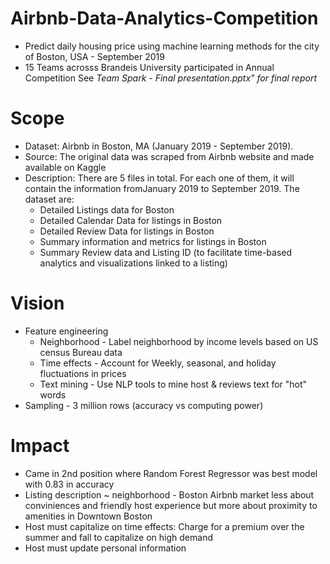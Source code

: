 # Airbnb-Data-Analytics-Competition
* Predict daily housing price using machine learning methods for the city of Boston, USA - September 2019
* 15 Teams acrosss Brandeis University participated in Annual Competition
See *Team Spark - Final presentation.pptx" for final report*

# Scope
* Dataset: Airbnb in Boston, MA (January 2019 - September 2019).
* Source: The original data was scraped from Airbnb website and made available on Kaggle
* Description: There are 5 files in total. For each one of them, it will contain the information fromJanuary 2019 to September 2019. The dataset are:
  * Detailed Listings data for Boston
  * Detailed Calendar Data for listings in Boston
  * Detailed Review Data for listings in Boston
  * Summary information and metrics for listings in Boston 
  * Summary Review data and Listing ID (to facilitate time-based analytics and visualizations linked to a listing)
# Vision
* Feature engineering
  * Neighborhood - Label neighborhood by income levels based on US census Bureau data
  * Time effects - Account for Weekly, seasonal, and holiday fluctuations in prices
  * Text mining - Use NLP tools to mine host & reviews text for "hot" words
* Sampling - 3 million rows (accuracy vs computing power)
# Impact
* Came in 2nd position where Random Forest Regressor was best model with 0.83 in accuracy
* Listing description ~ neighborhood - Boston Airbnb market less about conviniences and friendly host experience but more about proximity to amenities in Downtown Boston
* Host must capitalize on time effects: Charge for a premium over the summer and fall to capitalize on high demand
* Host must update personal information


